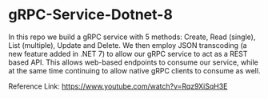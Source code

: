 # gRPC-Service-Dotnet-8

In this repo we build a gRPC service with 5 methods: Create, Read (single), List (multiple), Update and Delete. We then employ JSON transcoding (a new feature added in .NET 7) to allow our gRPC service to act as a REST based API. This allows web-based endpoints to consume our service, while at the same time continuing to allow native gRPC clients to consume as well. 

Reference Link: https://www.youtube.com/watch?v=Rqz9XiSqH3E
